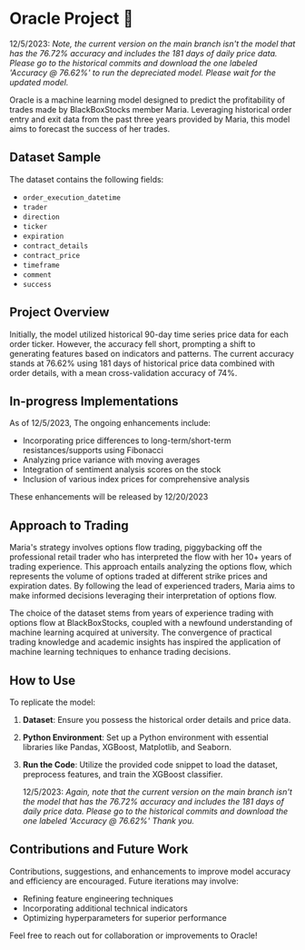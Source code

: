 # Oracle Project 🔮

   12/5/2023: *Note, the current version on the main branch isn't the model that has the 76.72% accuracy and includes the 181 days of daily price data. Please go to the historical commits and download the one labeled 'Accuracy @ 76.62%' to run the depreciated model. Please wait for the updated model.*

Oracle is a machine learning model designed to predict the profitability of trades made by BlackBoxStocks member Maria. Leveraging historical order entry and exit data from the past three years provided by Maria, this model aims to forecast the success of her trades.

## Dataset Sample

The dataset contains the following fields:

- `order_execution_datetime`
- `trader`
- `direction`
- `ticker`
- `expiration`
- `contract_details`
- `contract_price`
- `timeframe`
- `comment`
- `success`

## Project Overview

Initially, the model utilized historical 90-day time series price data for each order ticker. However, the accuracy fell short, prompting a shift to generating features based on indicators and patterns. The current accuracy stands at 76.62% using 181 days of historical price data combined with order details, with a mean cross-validation accuracy of 74%.

## In-progress Implementations

As of 12/5/2023, The ongoing enhancements include:

- Incorporating price differences to long-term/short-term resistances/supports using Fibonacci
- Analyzing price variance with moving averages
- Integration of sentiment analysis scores on the stock
- Inclusion of various index prices for comprehensive analysis

These enhancements will be released by 12/20/2023

## Approach to Trading

Maria's strategy involves options flow trading, piggybacking off the professional retail trader who has interpreted the flow with her 10+ years of trading experience. This approach entails analyzing the options flow, which represents the volume of options traded at different strike prices and expiration dates. By following the lead of experienced traders, Maria aims to make informed decisions leveraging their interpretation of options flow.

The choice of the dataset stems from years of experience trading with options flow at BlackBoxStocks, coupled with a newfound understanding of machine learning acquired at university. The convergence of practical trading knowledge and academic insights has inspired the application of machine learning techniques to enhance trading decisions.

## How to Use

To replicate the model:

1. **Dataset**: Ensure you possess the historical order details and price data.
2. **Python Environment**: Set up a Python environment with essential libraries like Pandas, XGBoost, Matplotlib, and Seaborn.
3. **Run the Code**: Utilize the provided code snippet to load the dataset, preprocess features, and train the XGBoost classifier.

   12/5/2023: *Again, note that the current version on the main branch isn't the model that has the 76.72% accuracy and includes the 181 days of daily price data. Please go to the historical commits and download the one labeled 'Accuracy @ 76.62%' Thank you.*

## Contributions and Future Work

Contributions, suggestions, and enhancements to improve model accuracy and efficiency are encouraged. Future iterations may involve:

- Refining feature engineering techniques
- Incorporating additional technical indicators
- Optimizing hyperparameters for superior performance

Feel free to reach out for collaboration or improvements to Oracle!
